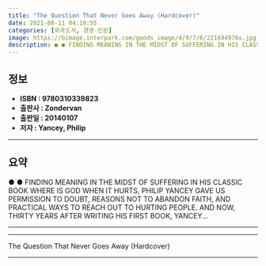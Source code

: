 ```yaml
---
title: "The Question That Never Goes Away (Hardcover)"
date: 2021-08-11 04:19:55
categories: [외국도서, 경영-인문]
image: https://bimage.interpark.com/goods_image/4/9/7/6/221694976s.jpg
description: ● ● FINDING MEANING IN THE MIDST OF SUFFERING IN HIS CLASSIC BOOK WHERE IS GOD WHEN IT HURTS, PHILIP YANCEY GAVE US PERMISSION TO DOUBT, REASONS NOT TO ABANDO
---
```


## **정보**

- **ISBN : 9780310339823**
- **출판사 : Zondervan**
- **출판일 : 20140107**
- **저자 : Yancey, Philip**

------



## **요약**

●  ●  FINDING MEANING IN THE MIDST OF SUFFERING IN HIS CLASSIC BOOK WHERE IS GOD WHEN IT HURTS, PHILIP YANCEY GAVE US PERMISSION TO DOUBT, REASONS NOT TO ABANDON FAITH, AND PRACTICAL WAYS TO REACH OUT TO HURTING PEOPLE. AND NOW, THIRTY YEARS AFTER WRITING HIS FIRST BOOK, YANCEY... 

------



------


The Question That Never Goes Away (Hardcover) 

------


